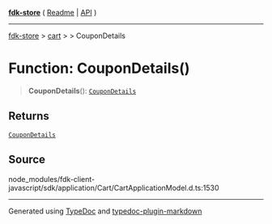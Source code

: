 [**fdk-store**](../../../README.md) ( [Readme](../../../README.md) \| [API](../../../API.md) )

---

[fdk-store](../../../API.md) > [cart](../../README.md) > [<internal>](../README.md) > CouponDetails

# Function: CouponDetails()

> **CouponDetails**(): [`CouponDetails`](../type-aliases/type-alias.CouponDetails.md)

## Returns

[`CouponDetails`](../type-aliases/type-alias.CouponDetails.md)

## Source

node_modules/fdk-client-javascript/sdk/application/Cart/CartApplicationModel.d.ts:1530

---

Generated using [TypeDoc](https://typedoc.org/) and [typedoc-plugin-markdown](https://www.npmjs.com/package/typedoc-plugin-markdown)
